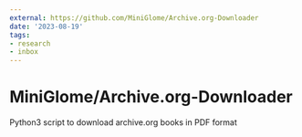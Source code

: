 ```yaml
---
external: https://github.com/MiniGlome/Archive.org-Downloader
date: '2023-08-19'
tags:
- research
- inbox
---
```


# MiniGlome/Archive.org-Downloader

Python3 script to download archive.org books in PDF format
